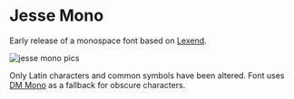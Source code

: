 # Jesse Mono
Early release of a monospace font based on [Lexend](https://lexend.com).

![jesse mono pics](https://github.com/MadSimple/jesse-mono/assets/92187165/4fb2f4bb-10ac-4df8-9141-784ecd82d238)

Only Latin characters and common symbols have been altered.
Font uses [DM Mono](https://fonts.google.com/specimen/DM+Mono) as a fallback for obscure characters.

